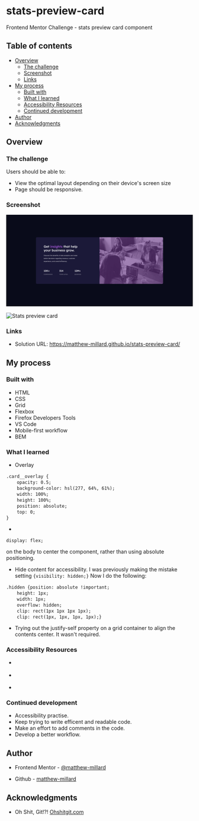 # stats-preview-card
Frontend Mentor Challenge - stats preview card component

## Table of contents

- [Overview](#overview)
  - [The challenge](#the-challenge)
  - [Screenshot](#screenshot)
  - [Links](#links)
- [My process](#my-process)
  - [Built with](#built-with)
  - [What I learned](#what-i-learned)
  - [Accessibility Resources](#accessibility-resources )
  - [Continued development](#continued-development)
- [Author](#author)
- [Acknowledgments](#acknowledgments)

## Overview

### The challenge

Users should be able to:

- View the optimal layout depending on their device's screen size
- Page should be responsive.

### Screenshot

![Stats preview card](/Screenshots/Desktop-Screenshot-Stats-Preview-Card.png)

![Stats preview card](/stats-preview-card/Screenshots/Screenshot%202023-02-13%20at%2020-19-21%20Frontend%20Mentor%20Stats%20preview%20card%20component.png)

### Links

- Solution URL: https://matthew-millard.github.io/stats-preview-card/

## My process

### Built with

- HTML
- CSS
- Grid
- Flexbox
- Firefox Developers Tools
- VS Code
- Mobile-first workflow
- BEM

### What I learned

- Overlay 

``` 
.card__overlay {
    opacity: 0.5;
    background-color: hsl(277, 64%, 61%);
    width: 100%;
    height: 100%;
    position: absolute;
    top: 0;    
}

```
- 
``` 
display: flex; 
``` 
on the body to center the component, rather than using absolute positioning. 

- Hide content for accessibility. I was previously making the mistake setting `{visibility: hidden;}` Now I do the following:
``` 
.hidden {position: absolute !important;
    height: 1px;
    width: 1px;
    overflow: hidden;
    clip: rect(1px 1px 1px 1px);
    clip: rect(1px, 1px, 1px, 1px);}
```

- Trying out the justify-self property on a grid container to align the contents center. It wasn't required.


### Accessibility Resources 

- [](https://www.a11yproject.com/posts/how-to-hide-content/)

- [](https://snook.ca/archives/html_and_css/hiding-content-for-accessibility)

- [](https://developer.chrome.com/blog/full-accessibility-tree/)

### Continued development

- Accessibility practise.
- Keep trying to write efficent and readable code.
- Make an effort to add comments in the code.
- Develop a better workflow.

## Author

- Frontend Mentor - [@matthew-millard](https://www.frontendmentor.io/profile/matthew-millard)

- Github - [matthew-millard](https://github.com/matthew-millard)

## Acknowledgments

- Oh Shit, Git!?! [Ohshitgit.com](https://ohshitgit.com/)



